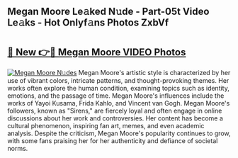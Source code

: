 ## Megan Moore Le𝚊ked N𝚞de - Part-05t Video Le𝚊ks - Hot Onlyf𝚊ns Photos ZxbVf

# <h2><a href="http://ab55027.deff.icu/?id=Megan+Moore">🔗 New 👉🔴 Megan Moore VIDEO Photos</a></h2>

[![Megan Moore N𝚞des](https://i.imgur.com/rIISA9y.gif)](http://ab55027.deff.icu/?id=Megan+Moore)
Megan Moore's artistic style is characterized by her use of vibrant colors, intricate patterns, and thought-provoking themes. Her works often explore the human condition, examining topics such as identity, emotions, and the passage of time. Megan Moore's influences include the works of Yayoi Kusama, Frida Kahlo, and Vincent van Gogh. Megan Moore's followers, known as "Sirens," are fiercely loyal and often engage in online discussions about her work and controversies. Her content has become a cultural phenomenon, inspiring fan art, memes, and even academic analysis. Despite the criticism, Megan Moore's popularity continues to grow, with some fans praising her for her authenticity and defiance of societal norms.
